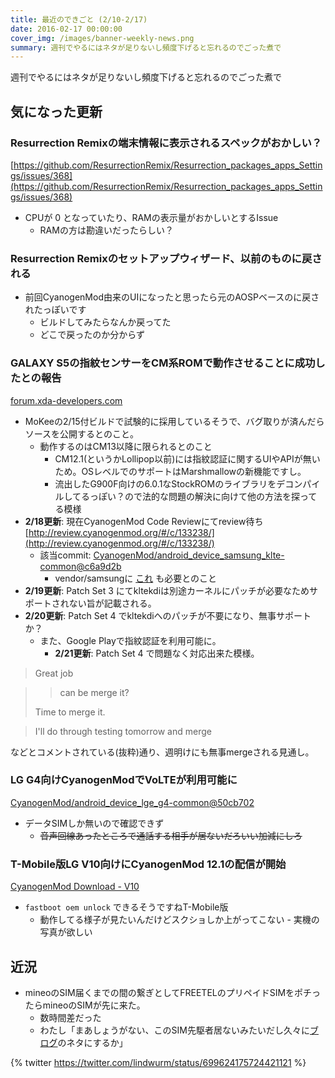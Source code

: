 ```yaml
---
title: 最近のできごと (2/10-2/17)
date: 2016-02-17 00:00:00
cover_img: /images/banner-weekly-news.png
summary: 週刊でやるにはネタが足りないし頻度下げると忘れるのでごった煮で
---
```


週刊でやるにはネタが足りないし頻度下げると忘れるのでごった煮で

<!--more-->

## 気になった更新

### Resurrection Remixの端末情報に表示されるスペックがおかしい？

[https://github.com/ResurrectionRemix/Resurrection_packages_apps_Settings/issues/368](https://github.com/ResurrectionRemix/Resurrection_packages_apps_Settings/issues/368)

- CPUが 0 となっていたり、RAMの表示量がおかしいとするIssue
    - RAMの方は勘違いだったらしい？

### Resurrection Remixのセットアップウィザード、以前のものに戻される

- 前回CyanogenMod由来のUIになったと思ったら元のAOSPベースのに戻されたっぽいです
    - ビルドしてみたらなんか戻ってた
    - どこで戻ったのか分からず

### GALAXY S5の指紋センサーをCM系ROMで動作させることに成功したとの報告

[forum.xda-developers.com](http://forum.xda-developers.com/galaxy-s5/general/fingerprint-opensource-romcm-mokee-t3315196)

- MoKeeの2/15付ビルドで試験的に採用しているそうで、バグ取りが済んだらソースを公開するとのこと。
    - 動作するのはCM13以降に限られるとのこと
        - CM12.1(というかLollipop以前)には指紋認証に関するUIやAPIが無いため。OSレベルでのサポートはMarshmallowの新機能ですし。
        - 流出したG900F向けの6.0.1なStockROMのライブラリをデコンパイルしてるっぽい？ので法的な問題の解決に向けて他の方法を探ってる模様
- **2/18更新**: 現在CyanogenMod Code Reviewにてreview待ち  [http://review.cyanogenmod.org/#/c/133238/](http://review.cyanogenmod.org/#/c/133238/)
    - 該当commit: [CyanogenMod/android_device_samsung_klte-common@c6a9d2b](https://github.com/CyanogenMod/android_device_samsung_klte-common/commit/c6a9d2bb8dd3d9960cd82394fb7ac315c0710f59)
        - vendor/samsungに [これ](https://github.com/TheMuppets/proprietary_vendor_samsung/pull/727) も必要とのこと
- **2/19更新**: Patch Set 3 にてkltekdiは別途カーネルにパッチが必要なためサポートされない旨が記載される。
- **2/20更新**: Patch Set 4 でkltekdiへのパッチが不要になり、無事サポートか？
    - また、Google Playで指紋認証を利用可能に。
        - **2/21更新**: Patch Set 4 で問題なく対応出来た模様。

> Great job

> > can be merge it?
> 
> Time to merge it.

> I'll do through testing tomorrow and merge

などとコメントされている(抜粋)通り、週明けにも無事mergeされる見通し。

### LG G4向けCyanogenModでVoLTEが利用可能に

[CyanogenMod/android_device_lge_g4-common@50cb702](https://github.com/CyanogenMod/android_device_lge_g4-common/commit/50cb7026bf2fc220e34e9dfb0c8eb86d90fb240e)

- データSIMしか無いので確認できず
    - <del>音声回線あったところで通話する相手が居ないだろいい加減にしろ</del>

### T-Mobile版LG V10向けにCyanogenMod 12.1の配信が開始

[CyanogenMod Download - V10](https://download.cyanogenmod.org/?device=h901)

- `fastboot oem unlock` できるそうですねT-Mobile版
    - 動作してる様子が見たいんだけどスクショしか上がってこない
            - 実機の写真が欲しい

## 近況

- mineoのSIM届くまでの間の繋ぎとしてFREETELのプリペイドSIMをポチったらmineoのSIMが先に来た。
    - 数時間差だった
    - わたし「まあしょうがない、このSIM先駆者居ないみたいだし久々に[ブログ](http://blog.maud.io)のネタにするか」

{% twitter https://twitter.com/lindwurm/status/699624175724421121 %}